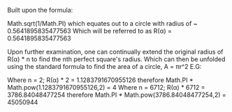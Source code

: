 Built upon the formula:

Math.sqrt(1/Math.PI) which equates out to a circle with radius of ~ 0.5641895835477563
Which will be referred to as R(α) = 0.5641895835477563

Upon further examination, one can continually extend the original radius of R(α) * n to find the nth perfect square's radius. Which can then be unfolded using the standard formula to find the area of a circle, A = πr^2
E.G:

Where n = 2; R(α) * 2 = 1.1283791670955126 therefore Math.PI * Math.pow(1.1283791670955126,2) = 4
Where n = 6712; R(α) * 6712 = 3786.84048477254 therefore Math.PI * Math.pow(3786.84048477254,2) = 45050944

